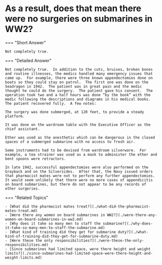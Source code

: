 # As a result, does that mean there were no surgeries on submarines in WW2?


=== "Short Answer"

    Not completely true.
=== "Detailed Answer"

    Not completely true.  In addition to the cuts, bruises, broken bones and routine illnesses, the medics handled many emergency issues that came up.  For example, there were three known appendectomies done on boats so they could stay on patrol.  The first one was done on the Seadragon in 1942.  The patient was in great pain and the medic thought he could do the surgery.  The patient gave his consent.  The operation took two and a half hours was done “by the book” with the medic following the descriptions and diagrams in his medical books.  The patient recovered fully.  A few notes:

    The surgery was done submerged, at 120 feet, to provide a steady platform.

    It was done on the wardroom table with the Executive Officer as the chief assistant.

    Ether was used as the anesthetic which can be dangerous in the closed spaces of a submerged submarine with no access to fresh air.

    Some instruments had to be devised from wardroom silverware.  For example, a tea strainer was used as a mask to administer the ether and bent spoons were retractors.

    In late 1942, successful appendectomies were also performed on the Grayback and on the Silversides.  After that, the Navy issued orders that pharmacist mates were not to perform any further appendectomies.  It would seem unlikely that there were no more cases of appendicitis on board submarines, but there do not appear to be any records of other surgeries.
=== "Related Topics"

    - [What did the pharmacist mates treat?](./what-did-the-pharmacist-mates-treat.md)
    - [Were there any women on board submarines in WW2?](./were-there-any-women-on-board-submarines-in-ww2.md)
    - [Why does it take so many men to staff the submarine?](./why-does-it-take-so-many-men-to-staff-the-submarine.md)
    - [What kind of training did they get for submarine duty?](./what-kind-of-training-did-they-get-for-submarine-duty.md)
    - [Were these the only responsibilities?](./were-these-the-only-responsibilities.md)
    - [Since submarines had limited space, were there height and weight limits?](./since-submarines-had-limited-space-were-there-height-and-weight-limits.md)